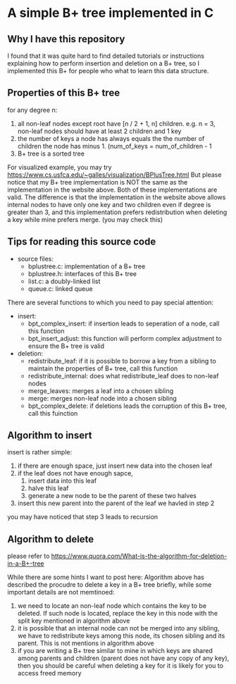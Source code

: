 # A simple B+ tree implemented in C

## Why I have this repository
I found that it was quite hard to find detailed tutorials or instructions explaining how to perform insertion and deletion on a B+ tree, so I implemented this B+ for people who what to learn this data structure.

## Properties of this B+ tree
for any degree n:
1. all non-leaf nodes except root have [n / 2 + 1, n] children. e.g. n = 3, non-leaf nodes should have at least 2 children and 1 key
2. the number of keys a node has always equals the the number of children the node has minus 1. (num\_of\_keys = num\_of\_children - 1 
3. B+ tree is a sorted tree

For visualized example, you may try https://www.cs.usfca.edu/~galles/visualization/BPlusTree.html
But please notice that my B+ tree implementation is NOT the same as the implementation in the website above. Both of these implementations are valid. The difference is that the implementation in the website above allows internal nodes to have only one key and two children even if degree is greater than 3, and this implementation prefers redistribution when deleting a key while mine prefers merge. (you may check this)

## Tips for reading this source code
- source files:
  - bplustree.c: implementation of a B+ tree
  - bplustree.h: interfaces of this B+ tree
  - list.c: a doubly-linked list
  - queue.c: linked queue

There are several functions to which you need to pay special attention: 
- insert: 
	- bpt\_complex\_insert: if insertion leads to seperation of a node, call this function
	- bpt\_insert\_adjust: this function will perform complex adjustment to ensure the B+ tree is valid
- deletion:
    - redistribute\_leaf: if it is possible to borrow a key from a sibling to maintain the properties of B+ tree, call this function
	- redistribute\_internal: does what redistribute_leaf does to non-leaf nodes
	- merge\_leaves: merges a leaf into a chosen sibling
	- merge: merges non-leaf node into a chosen sibling
	- bpt\_complex_delete: if deletions leads the corruption of this B+ tree, call this fuinction

## Algorithm to insert
insert is rather simple:
1. if there are enough space, just insert new data into the chosen leaf
2. if the leaf does not have enough sapce,
	1. insert data into this leaf
	2. halve this leaf
	3. generate a new node to be the parent of these two halves
3. insert this new parent into the parent of the leaf we havled in step 2

you may have noticed that step 3 leads to recursion

## Algorithm to delete
please refer to https://www.quora.com/What-is-the-algorithm-for-deletion-in-a-B+-tree

While there are some hints I want to post here:
Algorithm above has described the procudre to delete a key in a B+ tree briefly, while some important details are not memtinoed:
1. we need to locate an non-leaf node which contains the key to be deleted. If such node is located, replace the key in this node with the split key mentioned in algorithm above
2. it is possible that an internal node can not be merged into any sibling, we have to redistribute keys among this node, its chosen sibling and its parent. This is not mentions in algorithm above
3. if you are writing a B+ tree similar to mine in which keys are shared among parents and children (parent does not have any copy of any key), then you should be careful when deleting a key for it is likely for you to access freed memory